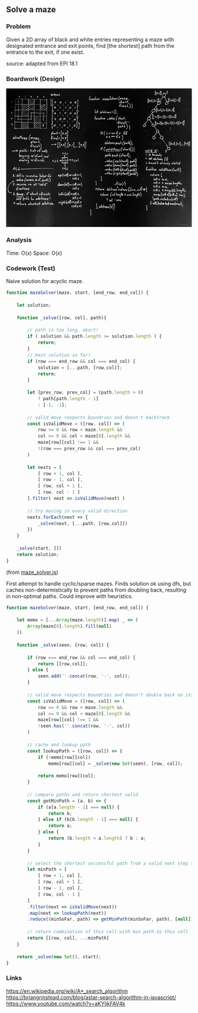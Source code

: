 ## Solve a maze

### Problem

Given a 2D array of black and white entries representing a maze 
with designated entrance and exit points, find [the shortest] path 
from the entrance to the exit, if one exist.

source: adapted from EPI 18.1

### Boardwork (Design)

![](../../images/maze_solver.jpg)

### Analysis

Time: O(x)
Space: O(x)

### Codework (Test)

Naive solution for acyclic maze.

```javascript
function mazeSolver(maze, start, [end_row, end_col]) {

    let solution;

    function _solve([row, col], path){

        // path is too long, abort!
        if ( solution && path.length >= solution.length ) {
            return;
        }
        // best solution so far!
        if (row === end_row && col === end_col) {
            solution = [...path, [row,col]];
            return;
        } 
        
        let [prev_row, prev_col] = (path.length > 0) 
            ? path[path.length - 1] 
            : [-1, -1];   

        // valid move respects boundries and doesn't backtrack
        const isValidMove = ([row, col]) => (
            row >= 0 && row < maze.length &&
            col >= 0 && col < maze[0].length &&
            maze[row][col] !== 1 &&
            !(row === prev_row && col === prev_col)
        )

        let nexts = [
            [ row + 1, col ],
            [ row - 1, col ],
            [ row, col + 1 ],
            [ row, col - 1 ]
        ].filter( next => isValidMove(next) )
        
        // try moving in every valid direction
        nexts.forEach(next => {
            _solve(next, [...path, [row,col]])
        })
    }

    _solve(start, [])
    return solution;
}
```
(from [maze_solver.js](../../javascript/trees_and_graphs/maze_solver.js))

First attempt to handle cyclic/sparse mazes. Finds solution ok using dfs, but caches non-determistically to prevent paths from doubling back, resulting in non-optimal paths. Could improve with heuristics.

```javascript
function mazeSolver(maze, start, [end_row, end_col]) {
    
    let memo = [...Array(maze.length)].map( _ => (
        Array(maze[0].length).fill(null)
    ))

    function _solve(seen, [row, col]) {

        if (row === end_row && col === end_col) {
            return [[row,col]];
        } else {
            seen.add(''.concat(row, '-', col));
        }

        // valid move respects boundries and doesn't double back on itself
        const isValidMove = ([row, col]) => (
            row >= 0 && row < maze.length &&
            col >= 0 && col < maze[0].length &&
            maze[row][col] !== 1 &&
            !seen.has(''.concat(row, '-', col)) 
        )

        // cache and lookup path
        const lookupPath = ([row, col]) => {
            if (!memo[row][col])
                memo[row][col] = _solve(new Set(seen), [row, col]);
   
            return memo[row][col];
        }

        // compare paths and return shortest valid
        const getMinPath = (a, b) => {
            if (a[a.length - 1] === null) {
                return b;
            } else if (b[b.length - 1] === null) {
                return a;
            } else {
                return (b.length < a.length) ? b : a;
            }
        }
        
        // select the shortest successful path from a valid next step to finish
        let minPath = [
            [ row + 1, col ],
            [ row, col + 1 ],
            [ row - 1, col ], 
            [ row, col - 1 ]
        ]
        .filter(next => isValidMove(next))
        .map(next => lookupPath(next))
        .reduce((minSoFar, path) => getMinPath(minSoFar, path), [null])
            
        // return combination of this cell with min path to this cell
        return [[row, col], ...minPath]
    }

    return _solve(new Set(), start);
}
```

### Links

https://en.wikipedia.org/wiki/A*_search_algorithm
https://briangrinstead.com/blog/astar-search-algorithm-in-javascript/
https://www.youtube.com/watch?v=aKYlikFAV4k